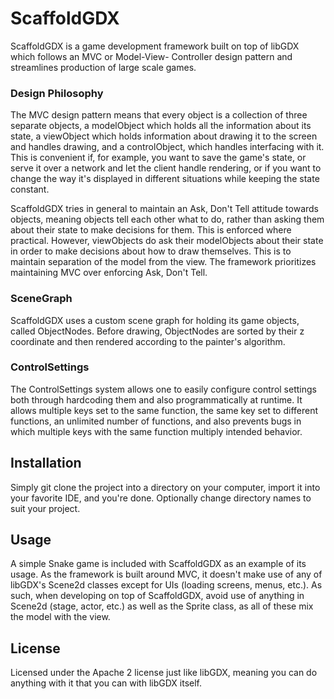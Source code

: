 # ScaffoldGDX

ScaffoldGDX is a game development framework built on top of libGDX which follows an MVC or Model-View-
Controller design pattern and streamlines production of large scale games.

### Design Philosophy
The MVC design pattern means that every object is a collection of three separate objects, a
modelObject which holds all the information about its state, a viewObject which holds information
about drawing it to the screen and handles drawing, and a controlObject, which handles interfacing
with it. This is convenient if, for example, you want to save the game's state, or serve it over a
network and let the client handle rendering, or if you want to change the way it's displayed in
different situations while keeping the state constant.

ScaffoldGDX tries in general to maintain an Ask, Don't Tell attitude towards objects, meaning
objects tell each other what to do, rather than asking them about their state to make decisions for
them. This is enforced where practical. However, viewObjects do ask their modelObjects about their
state in order to make decisions about how to draw themselves. This is to maintain separation of
the model from the view. The framework prioritizes maintaining MVC over enforcing Ask, Don't Tell.

### SceneGraph
ScaffoldGDX uses a custom scene graph for holding its game objects, called ObjectNodes.
Before drawing, ObjectNodes are sorted by their z coordinate and then rendered according
to the painter's algorithm.

### ControlSettings
The ControlSettings system allows one to easily configure control settings both through hardcoding
them and also programmatically at runtime. It allows multiple keys set to the same function, the same
key set to different functions, an unlimited number of functions, and also prevents bugs in which
multiple keys with the same function multiply intended behavior.

## Installation

Simply git clone the project into a directory on your computer, import it into your favorite IDE,
and you're done. Optionally change directory names to suit your project.

## Usage

A simple Snake game is included with ScaffoldGDX as an example of its usage. As the framework is
built around MVC, it doesn't make use of any of libGDX's Scene2d classes except for UIs (loading
screens, menus, etc.). As such, when developing on top of ScaffoldGDX, avoid use of anything in
Scene2d (stage, actor, etc.) as well as the Sprite class, as all of these mix the model with the
view.

## License

Licensed under the Apache 2 license just like libGDX, meaning you can do anything with it that you
can with libGDX itself.